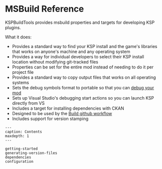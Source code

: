 # MSBuild Reference

KSPBuildTools provides msbuild properties and targets for developing KSP plugins.

What it does:

- Provides a standard way to find your KSP install and the game's libraries that works on anyone's machine and any operating system
- Provides a way for individual developers to select their KSP install location without modifying git-tracked files
- Properties can be set for the entire mod instead of needing to do it per project file
- Provides a standard way to copy output files that works on all operating systems
- Sets the debug symbols format to portable so that you can [debug your mod](https://gist.github.com/gotmachine/d973adcb9ae413386291170fa346d043)
- Sets up Visual Studio's debugging start actions so you can launch KSP directly from VS
- Includes a target for installing dependencies with CKAN
- Designed to be used by the [Build github workflow](https://kspbuildtools.readthedocs.io/en/docs/actions/index.html)
- Includes support for version stamping

```{toctree}
---
caption: Contents
maxdepth: 1
---

getting-started
generating-version-files
dependencies
configuration
```

